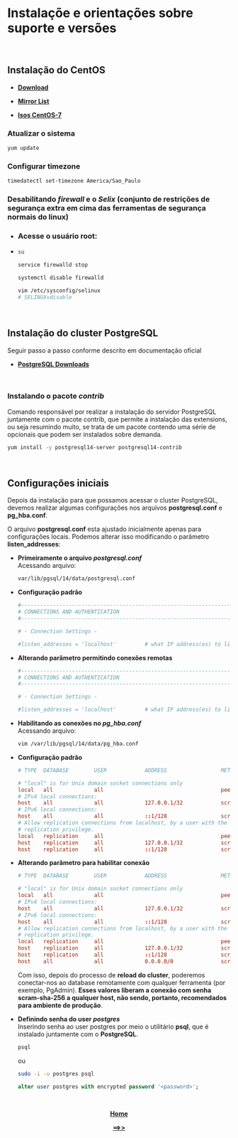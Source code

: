 # **Instalaçõe e orientações sobre suporte e versões**

<br/>

## **Instalação do CentOS**

- [**Download**](https://www.centos.org/download/ "CentOS download")

- [**Mirror List**](https://www.centos.org/download/mirrors/ "List of CentOS official mirrors")

- [**Isos CentOS-7**](http://mirror.ci.ifes.edu.br/centos/7.9.2009/isos/x86_64/ "Isos Instituto Federal Espírito Santo")

### **Atualizar o sistema**
```bash
yum update
```

### **Configurar timezone**

```bash
timedatectl set-timezone America/Sao_Paulo
```

### **Desabilitando *firewall* e o *Selix* (conjunto de restrições de segurança extra em cima das ferramentas de segurança normais do linux)**

- ### **Acesse o usuário root:**
- 
  ```bash
  su
  ```
  
  ```bash
  service firewalld stop
  ```
  
  ```bash
  systemctl disable firewalld
  ```
  
  ```bash
  vim /etc/sysconfig/selinux
  # SELINUX=disable
  ```

<br/>

## **Instalação do cluster PostgreSQL**

Seguir passo a passo conforme descrito em documentação oficial

- [**PostgreSQL Downloads**](https://www.postgresql.org/download/ "Packages and Installers")
<br/>

### **Instalando o pacote *contrib***

Comando responsável por realizar a instalação do servidor PostgreSQL juntamente com o pacote contrib, que permite a instalação das extensions, ou seja resumindo muito, se trata de um pacote contendo uma série de opcionais que podem ser instalados sobre demanda. 

```bash
yum install -y postgresql14-server postgresql14-contrib
```

<br/>

## **Configurações iniciais**

Depois da instalação para que possamos acessar o cluster PostgreSQL, devemos realizar algumas configurações nos arquivos **postgresql.conf** e **pg_hba.conf**.

O arquivo **postgresql.conf** esta ajustado inicialmente apenas para configurações locais. Podemos alterar isso modificando o parâmetro **listen_addresses**:


- **Primeiramente o arquivo *postgresql.conf***<br/>
Acessando arquivo:

  ```bash
  var/lib/pgsql/14/data/postgresql.conf
  ```

- **Configuração padrão**
  ```conf
  #------------------------------------------------------------------------------
  # CONNECTIONS AND AUTHENTICATION
  #------------------------------------------------------------------------------

  # - Connection Settings -

  #listen_addresses = 'localhost'         # what IP address(es) to listen on;
  ```

- **Alterando parâmetro permitindo conexões remotas**
  ```conf
  #------------------------------------------------------------------------------
  # CONNECTIONS AND AUTHENTICATION
  #------------------------------------------------------------------------------

  # - Connection Settings -

  #listen_addresses = 'localhost'         # what IP address(es) to listen on;
  ```

- **Habilitando as conexões no *pg_hba.conf***<br/>
Acessando arquivo:

  ```bash
  vim /var/lib/pgsql/14/data/pg_hba.conf
  ```

- **Configuração padrão**
  ```conf
  # TYPE  DATABASE        USER            ADDRESS                 METHOD

  # "local" is for Unix domain socket connections only
  local   all             all                                     peer
  # IPv4 local connections:
  host    all             all             127.0.0.1/32            scram-sha-256
  # IPv6 local connections:
  host    all             all             ::1/128                 scram-sha-256
  # Allow replication connections from localhost, by a user with the
  # replication privilege.
  local   replication     all                                     peer
  host    replication     all             127.0.0.1/32            scram-sha-256
  host    replication     all             ::1/128                 scram-sha-256
  ```

- **Alterando parâmetro para habilitar conexão**
  ```conf
  # TYPE  DATABASE        USER            ADDRESS                 METHOD

  # "local" is for Unix domain socket connections only
  local   all             all                                     peer
  # IPv4 local connections:
  host    all             all             127.0.0.1/32            scram-sha-256
  # IPv6 local connections:
  host    all             all             ::1/128                 scram-sha-256
  # Allow replication connections from localhost, by a user with the
  # replication privilege.
  local   replication     all                                     peer
  host    replication     all             127.0.0.1/32            scram-sha-256
  host    replication     all             ::1/128                 scram-sha-256
  host    all             all             0.0.0.0/0               scram-sha-256
  ```

  Com isso, depois do processo de **reload do cluster**, poderemos conectar-nos ao database remotamente com qualquer ferramenta (por exemplo, PgAdmin). **Esses valores liberam a conexão com senha scram-sha-256 a qualquer host, não sendo, portanto, recomendados para ambiente de produção**.

- **Definindo senha do user *postgres***<br/>
  Inserindo senha ao user postgres por meio o utilitário **psql**, que é instalado juntamente com o **PostgreSQL**.

  ```bash
  psql
  ```

  ou

  ```bash
  sudo -i -u postgres psql
  ```

  ```sql
  alter user postgres with encrypted password '<password>';
  ```

<br/>

 [<center>**Home**</center>](../README.md) 
 
 [<center>**==>>**</center>](../capitulo_2/capitulo_2..md)

<br/>